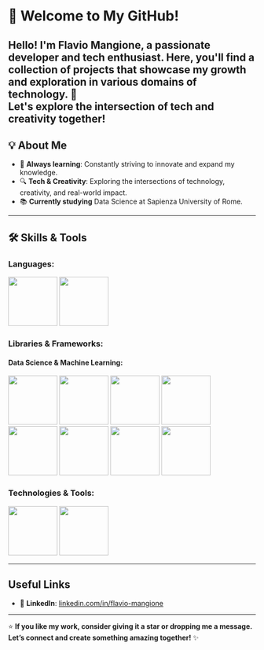 # 👋 **Welcome to My GitHub!**

Hello! I'm **Flavio Mangione**, a passionate developer and tech enthusiast. Here, you'll find a collection of projects that showcase my growth and exploration in various domains of technology. 🚀  
Let's explore the intersection of tech and creativity together!  
---
## 💡 **About Me**  
- 🎯 **Always learning**: Constantly striving to innovate and expand my knowledge.  
- 🔍 **Tech & Creativity**: Exploring the intersections of technology, creativity, and real-world impact.  
- 📚 **Currently studying** Data Science at Sapienza University of Rome.

---

## 🛠️ **Skills & Tools**  

### **Languages:**  
<img src="https://img.shields.io/badge/-Python-blue?logo=python&logoColor=white&style=flat" width="100"/> 
<img src="https://img.shields.io/badge/-R-276DC3?logo=r&logoColor=white&style=flat" width="100"/>

### **Libraries & Frameworks:**  
#### **Data Science & Machine Learning:**  
<img src="https://img.shields.io/badge/-Pandas-150458?logo=pandas&logoColor=white&style=flat" width="100"/> 
<img src="https://img.shields.io/badge/-NumPy-013243?logo=numpy&logoColor=white&style=flat" width="100"/> 
<img src="https://img.shields.io/badge/-Seaborn-3776AB?logo=python&logoColor=white&style=flat" width="100"/> 
<img src="https://img.shields.io/badge/-Scikit--Learn-F7931E?logo=scikit-learn&logoColor=white&style=flat" width="100"/> 
<img src="https://img.shields.io/badge/-PyTorch-EE4C2C?logo=pytorch&logoColor=white&style=flat" width="100"/> 
<img src="https://img.shields.io/badge/-TensorFlow-FF6F00?logo=tensorflow&logoColor=white&style=flat" width="100"/> 
<img src="https://img.shields.io/badge/-Plotly-3F4F75?logo=plotly&logoColor=white&style=flat" width="100"/> 
<img src="https://img.shields.io/badge/-Matplotlib-blue?logo=plotly&logoColor=white&style=flat" width="100"/>

### **Technologies & Tools:**  
<img src="https://img.shields.io/badge/-VS%20Code-0078d7?logo=visual-studio-code&logoColor=white&style=flat" width="100"/> 
<img src="https://img.shields.io/badge/-Jupyter-F37626?logo=jupyter&logoColor=white&style=flat" width="100"/>

---

## **Useful Links**  
- 💼 **LinkedIn**: [linkedin.com/in/flavio-mangione](https://www.linkedin.com/in/flavio-mangione-887003289/)  

---

⭐️ **If you like my work, consider giving it a star or dropping me a message. Let’s connect and create something amazing together!** ✨
